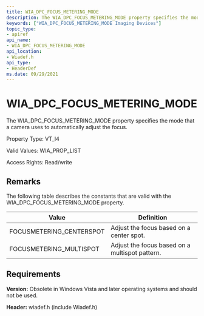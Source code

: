 ```yaml
---
title: WIA_DPC_FOCUS_METERING_MODE
description: The WIA_DPC_FOCUS_METERING_MODE property specifies the mode that a camera uses to automatically adjust the focus.
keywords: ["WIA_DPC_FOCUS_METERING_MODE Imaging Devices"]
topic_type:
- apiref
api_name:
- WIA_DPC_FOCUS_METERING_MODE
api_location:
- Wiadef.h
api_type:
- HeaderDef
ms.date: 09/29/2021
---
```


# WIA_DPC_FOCUS_METERING_MODE

The WIA_DPC_FOCUS_METERING_MODE property specifies the mode that a camera uses to automatically adjust the focus.

Property Type: VT_I4

Valid Values: WIA_PROP_LIST

Access Rights: Read/write

## Remarks

The following table describes the constants that are valid with the WIA_DPC_FOCUS_METERING_MODE property.

| Value | Definition |
|--|--|
| FOCUSMETERING_CENTERSPOT | Adjust the focus based on a center spot. |
| FOCUSMETERING_MULTISPOT | Adjust the focus based on a multispot pattern. |

## Requirements

**Version:** Obsolete in Windows Vista and later operating systems and should not be used.

**Header:** wiadef.h (include Wiadef.h)
